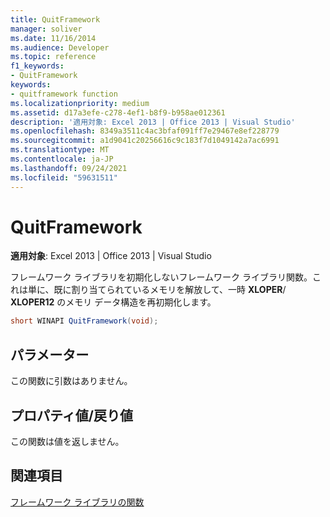 ```yaml
---
title: QuitFramework
manager: soliver
ms.date: 11/16/2014
ms.audience: Developer
ms.topic: reference
f1_keywords:
- QuitFramework
keywords:
- quitframework function
ms.localizationpriority: medium
ms.assetid: d17a3efe-c278-4ef1-b8f9-b958ae012361
description: '適用対象: Excel 2013 | Office 2013 | Visual Studio'
ms.openlocfilehash: 8349a3511c4ac3bfaf091ff7e29467e8ef228779
ms.sourcegitcommit: a1d9041c20256616c9c183f7d1049142a7ac6991
ms.translationtype: MT
ms.contentlocale: ja-JP
ms.lasthandoff: 09/24/2021
ms.locfileid: "59631511"
---
```

# <a name="quitframework"></a>QuitFramework

 **適用対象**: Excel 2013 | Office 2013 | Visual Studio 
  
フレームワーク ライブラリを初期化しないフレームワーク ライブラリ関数。これは単に、既に割り当てられているメモリを解放して、一時 **XLOPER**/ **XLOPER12** のメモリ データ構造を再初期化します。 
  
```cs
short WINAPI QuitFramework(void);
```

## <a name="parameters"></a>パラメーター

この関数に引数はありません。
  
## <a name="property-valuereturn-value"></a>プロパティ値/戻り値

この関数は値を返しません。
  
## <a name="see-also"></a>関連項目



[フレームワーク ライブラリの関数](functions-in-the-framework-library.md)

